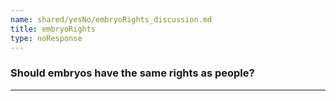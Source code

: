 ```yaml
---
name: shared/yesNo/embryoRights_discussion.md
title: embryoRights
type: noResponse
---
```


### Should embryos have the same rights as people?

---

